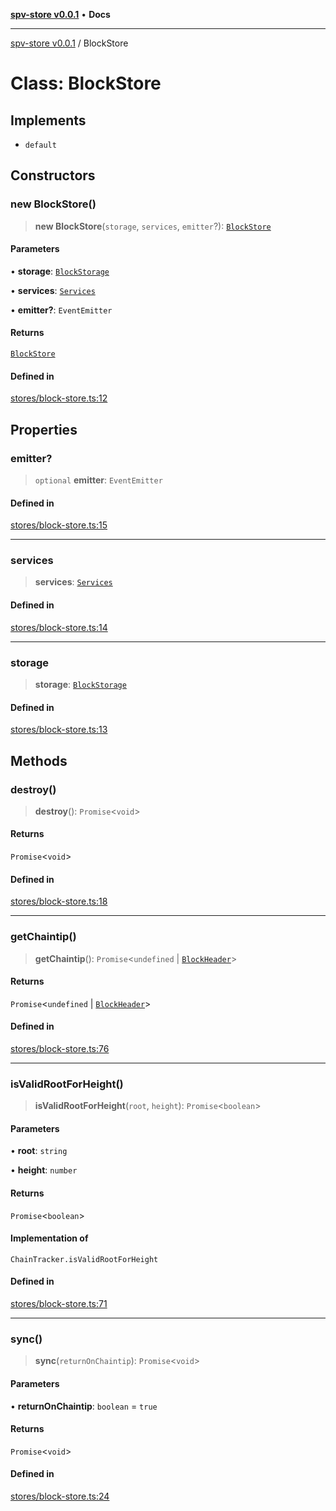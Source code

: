 [**spv-store v0.0.1**](../README.md) • **Docs**

***

[spv-store v0.0.1](../globals.md) / BlockStore

# Class: BlockStore

## Implements

- `default`

## Constructors

### new BlockStore()

> **new BlockStore**(`storage`, `services`, `emitter`?): [`BlockStore`](BlockStore.md)

#### Parameters

• **storage**: [`BlockStorage`](../interfaces/BlockStorage.md)

• **services**: [`Services`](../interfaces/Services.md)

• **emitter?**: `EventEmitter`

#### Returns

[`BlockStore`](BlockStore.md)

#### Defined in

[stores/block-store.ts:12](https://github.com/shruggr/ts-casemod-spv/blob/d2d8e139fbd295fc0999df738863fea71ede7818/src/stores/block-store.ts#L12)

## Properties

### emitter?

> `optional` **emitter**: `EventEmitter`

#### Defined in

[stores/block-store.ts:15](https://github.com/shruggr/ts-casemod-spv/blob/d2d8e139fbd295fc0999df738863fea71ede7818/src/stores/block-store.ts#L15)

***

### services

> **services**: [`Services`](../interfaces/Services.md)

#### Defined in

[stores/block-store.ts:14](https://github.com/shruggr/ts-casemod-spv/blob/d2d8e139fbd295fc0999df738863fea71ede7818/src/stores/block-store.ts#L14)

***

### storage

> **storage**: [`BlockStorage`](../interfaces/BlockStorage.md)

#### Defined in

[stores/block-store.ts:13](https://github.com/shruggr/ts-casemod-spv/blob/d2d8e139fbd295fc0999df738863fea71ede7818/src/stores/block-store.ts#L13)

## Methods

### destroy()

> **destroy**(): `Promise`\<`void`\>

#### Returns

`Promise`\<`void`\>

#### Defined in

[stores/block-store.ts:18](https://github.com/shruggr/ts-casemod-spv/blob/d2d8e139fbd295fc0999df738863fea71ede7818/src/stores/block-store.ts#L18)

***

### getChaintip()

> **getChaintip**(): `Promise`\<`undefined` \| [`BlockHeader`](../interfaces/BlockHeader.md)\>

#### Returns

`Promise`\<`undefined` \| [`BlockHeader`](../interfaces/BlockHeader.md)\>

#### Defined in

[stores/block-store.ts:76](https://github.com/shruggr/ts-casemod-spv/blob/d2d8e139fbd295fc0999df738863fea71ede7818/src/stores/block-store.ts#L76)

***

### isValidRootForHeight()

> **isValidRootForHeight**(`root`, `height`): `Promise`\<`boolean`\>

#### Parameters

• **root**: `string`

• **height**: `number`

#### Returns

`Promise`\<`boolean`\>

#### Implementation of

`ChainTracker.isValidRootForHeight`

#### Defined in

[stores/block-store.ts:71](https://github.com/shruggr/ts-casemod-spv/blob/d2d8e139fbd295fc0999df738863fea71ede7818/src/stores/block-store.ts#L71)

***

### sync()

> **sync**(`returnOnChaintip`): `Promise`\<`void`\>

#### Parameters

• **returnOnChaintip**: `boolean` = `true`

#### Returns

`Promise`\<`void`\>

#### Defined in

[stores/block-store.ts:24](https://github.com/shruggr/ts-casemod-spv/blob/d2d8e139fbd295fc0999df738863fea71ede7818/src/stores/block-store.ts#L24)

